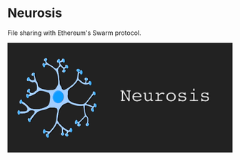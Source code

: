 # Neurosis

File sharing with Ethereum's Swarm protocol.

![Alt text](https://raw.githubusercontent.com/sthorpe/neurosis/master/Neuron/Assets.xcassets/neuron-logo%402.imageset/neuron-logo%402.png "Optional Title")
